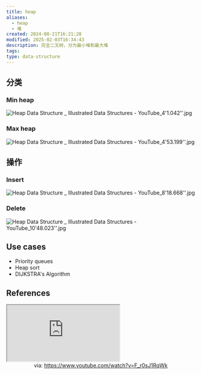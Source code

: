 ```yaml
---
title: heap
aliases:
  - heap
  - 堆
created: 2024-08-21T16:21:28
modified: 2025-02-03T16:34:43
description: 完全二叉树，分为最小堆和最大堆
tags: 
type: data-structure
---
```


## 分类

### Min heap

![Heap Data Structure _ Illustrated Data Structures - YouTube_4'1.042''.jpg](https://raw.githack.com/bGZo/assets/dev/2025/202502031628891.png)

### Max heap

![Heap Data Structure _ Illustrated Data Structures - YouTube_4'53.199''.jpg](https://raw.githack.com/bGZo/assets/dev/2025/202502031629580.png)

## 操作

### Insert

![Heap Data Structure _ Illustrated Data Structures - YouTube_8'18.668''.jpg](https://raw.githack.com/bGZo/assets/dev/2025/202502031634421.png)

### Delete

![Heap Data Structure _ Illustrated Data Structures - YouTube_10'48.023''.jpg](https://raw.githack.com/bGZo/assets/dev/2025/202502031637181.png)


## Use cases

- Priority queues
- Heap sort
- DIJKSTRA's Algorithm
## References

<iframe src="https://www.youtube.com/embed/F_r0sJ1RqWk" allow="accelerometer; autoplay; clipboard-write; encrypted-media; gyroscope; picture-in-picture; web-share" referrerpolicy="strict-origin-when-cross-origin" allowfullscreen></iframe>
<center>via: <a href='https://www.youtube.com/watch?v=F_r0sJ1RqWk' target='_blank' class='external-link'>https://www.youtube.com/watch?v=F_r0sJ1RqWk</a></center>
